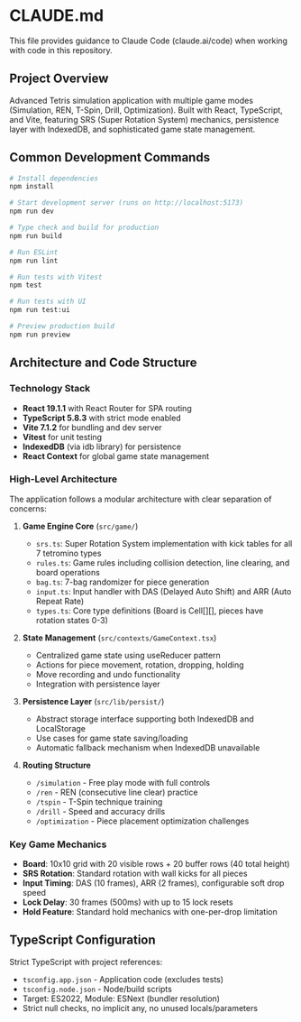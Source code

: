 # CLAUDE.md

This file provides guidance to Claude Code (claude.ai/code) when working with code in this repository.

## Project Overview

Advanced Tetris simulation application with multiple game modes (Simulation, REN, T-Spin, Drill, Optimization). Built with React, TypeScript, and Vite, featuring SRS (Super Rotation System) mechanics, persistence layer with IndexedDB, and sophisticated game state management.

## Common Development Commands

```bash
# Install dependencies
npm install

# Start development server (runs on http://localhost:5173)
npm run dev

# Type check and build for production
npm run build

# Run ESLint
npm run lint

# Run tests with Vitest
npm test

# Run tests with UI
npm run test:ui

# Preview production build
npm run preview
```

## Architecture and Code Structure

### Technology Stack
- **React 19.1.1** with React Router for SPA routing
- **TypeScript 5.8.3** with strict mode enabled
- **Vite 7.1.2** for bundling and dev server
- **Vitest** for unit testing
- **IndexedDB** (via idb library) for persistence
- **React Context** for global game state management

### High-Level Architecture

The application follows a modular architecture with clear separation of concerns:

1. **Game Engine Core** (`src/game/`)
   - `srs.ts`: Super Rotation System implementation with kick tables for all 7 tetromino types
   - `rules.ts`: Game rules including collision detection, line clearing, and board operations
   - `bag.ts`: 7-bag randomizer for piece generation
   - `input.ts`: Input handler with DAS (Delayed Auto Shift) and ARR (Auto Repeat Rate)
   - `types.ts`: Core type definitions (Board is Cell[][], pieces have rotation states 0-3)

2. **State Management** (`src/contexts/GameContext.tsx`)
   - Centralized game state using useReducer pattern
   - Actions for piece movement, rotation, dropping, holding
   - Move recording and undo functionality
   - Integration with persistence layer

3. **Persistence Layer** (`src/lib/persist/`)
   - Abstract storage interface supporting both IndexedDB and LocalStorage
   - Use cases for game state saving/loading
   - Automatic fallback mechanism when IndexedDB unavailable

4. **Routing Structure**
   - `/simulation` - Free play mode with full controls
   - `/ren` - REN (consecutive line clear) practice
   - `/tspin` - T-Spin technique training
   - `/drill` - Speed and accuracy drills
   - `/optimization` - Piece placement optimization challenges

### Key Game Mechanics

- **Board**: 10x10 grid with 20 visible rows + 20 buffer rows (40 total height)
- **SRS Rotation**: Standard rotation with wall kicks for all pieces
- **Input Timing**: DAS (10 frames), ARR (2 frames), configurable soft drop speed
- **Lock Delay**: 30 frames (500ms) with up to 15 lock resets
- **Hold Feature**: Standard hold mechanics with one-per-drop limitation

## TypeScript Configuration

Strict TypeScript with project references:
- `tsconfig.app.json` - Application code (excludes tests)
- `tsconfig.node.json` - Node/build scripts
- Target: ES2022, Module: ESNext (bundler resolution)
- Strict null checks, no implicit any, no unused locals/parameters